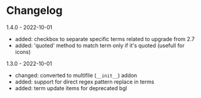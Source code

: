 # Changelog

1.4.0 - 2022-10-01

- added: checkbox to separate specific terms related to upgrade from 2.7
- added: 'quoted' method to match term only if it's quoted (usefull for icons)

1.3.0 - 2022-10-01

- changed: converted to multifile (`__init__`) addon 
- added: support for direct regex pattern replace in terms
- added: term update items for deprecated bgl